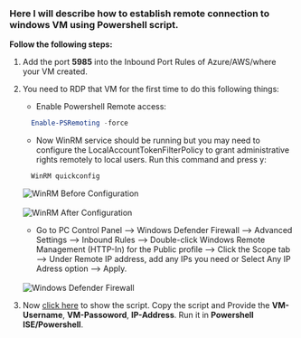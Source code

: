 ### Here I will describe how to establish remote connection to windows VM using Powershell script.

**Follow the following steps:**

1. Add the port **5985** into the Inbound Port Rules of Azure/AWS/where your VM created.
2. You need to RDP that VM for the first time to do this following things:
   - Enable Powershell Remote access:
   ```PowerShell
     Enable-PSRemoting -force
   ```
   - Now WinRM service should be running but you may need to configure the LocalAccountTokenFilterPolicy to grant administrative rights remotely to local users. Run this command and press y:
   ```PowerShell
     WinRM quickconfig
   ```
    <img src= "https://github.com/Shadikul-Islam/Microsoft-Based-Work/blob/master/Remote-Connection-Windows-VM-Powershell/Images/WinRM-1.png" alt="WinRM Before Configuration"> </br> </br>
    <img src= "https://github.com/Shadikul-Islam/Microsoft-Based-Work/blob/master/Remote-Connection-Windows-VM-Powershell/Images/WinRM-2.png" alt="WinRM After Configuration"> </br>
   - Go to PC Control Panel --> Windows Defender Firewall --> Advanced Settings --> Inbound Rules --> Double-click Windows Remote Management (HTTP-In) for the Public profile --> Click the Scope tab --> Under Remote IP address, add any IPs you need or Select Any IP Adress option --> Apply. </br> </br>
    <img src="https://github.com/Shadikul-Islam/Microsoft-Based-Work/blob/master/Remote-Connection-Windows-VM-Powershell/Images/Windows%20Defender%20Firewall.png" alt="Windows Defender Firewall">

3. Now [click here](https://github.com/Shadikul-Islam/Microsoft-Based-Work/blob/master/Remote-Connection-Windows-VM-Powershell/Script/Remote-Connection-Windows-VM.ps1) to show the script. Copy the script and Provide the **VM-Username**, **VM-Passoword**, **IP-Address**. Run it in **Powershell ISE/Powershell**.
